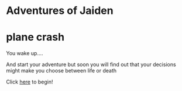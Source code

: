# Adventures of Jaiden

# plane crash

You wake up....

And start your adventure but soon you will find out that your decisions might make you choose between life or death


Click [here](waking-up/airport-drive/flightontime.md) to begin!